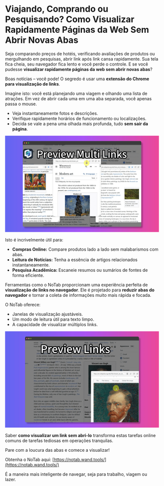 # Viajando, Comprando ou Pesquisando? Como Visualizar Rapidamente Páginas da Web Sem Abrir Novas Abas

Seja comparando preços de hotéis, verificando avaliações de produtos ou mergulhando em pesquisas, abrir link após link cansa rapidamente. Sua tela fica cheia, seu navegador fica lento e você perde o controle. E se você pudesse **visualizar rapidamente páginas da web sem abrir novas abas**?

Boas notícias – você pode! O segredo é usar uma **extensão do Chrome para visualização de links**.

Imagine isto: você está planejando uma viagem e olhando uma lista de atrações. Em vez de abrir cada uma em uma aba separada, você apenas passa o mouse.
*   Veja instantaneamente fotos e descrições.
*   Verifique rapidamente horários de funcionamento ou localizações.
*   Decida se vale a pena uma olhada mais profunda, tudo **sem sair da página**.

![Visualizando links de viagem](../images/notab1.png)

Isto é incrivelmente útil para:
*   **Compras Online:** Compare produtos lado a lado sem malabarismos com abas.
*   **Leitura de Notícias:** Tenha a essência de artigos relacionados instantaneamente.
*   **Pesquisa Acadêmica:** Escaneie resumos ou sumários de fontes de forma eficiente.

Ferramentas como o NoTab proporcionam uma experiência perfeita de **visualização de links no navegador**. Ele é projetado para **reduzir abas do navegador** e tornar a coleta de informações muito mais rápida e focada.

O NoTab oferece:
*   Janelas de visualização ajustáveis.
*   Um modo de leitura útil para texto limpo.
*   A capacidade de visualizar múltiplos links.

![Opções da janela de visualização do NoTab](../images/notab2.png)

Saber **como visualizar um link sem abri-lo** transforma estas tarefas online comuns de tarefas tediosas em operações tranquilas.

Pare com a loucura das abas e comece a visualizar!

Obtenha o NoTab aqui: [https://notab.wand.tools/](https://notab.wand.tools/)

É a maneira mais inteligente de navegar, seja para trabalho, viagem ou lazer.
